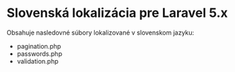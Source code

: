 # Slovenská lokalizácia pre Laravel 5.x

Obsahuje nasledovné súbory lokalizované v slovenskom jazyku:
- pagination.php
- passwords.php
- validation.php
